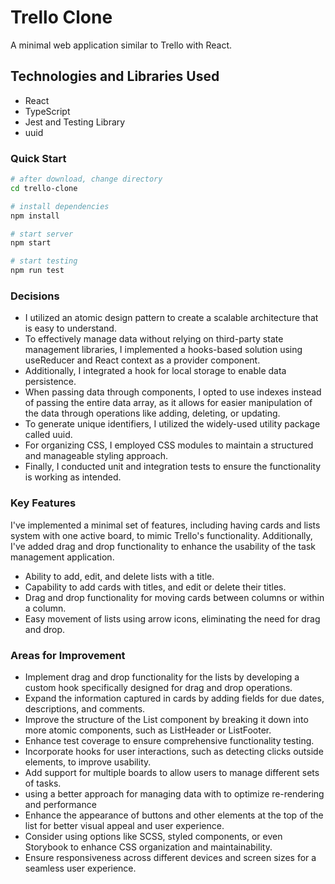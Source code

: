 # Trello Clone

A minimal web application similar to Trello with React.

## Technologies and Libraries Used

- React
- TypeScript
- Jest and Testing Library
- uuid

### Quick Start

```bash
# after download, change directory
cd trello-clone

# install dependencies
npm install

# start server
npm start

# start testing
npm run test
```

### Decisions

- I utilized an atomic design pattern to create a scalable architecture that is easy to understand. 
- To effectively manage data without relying on third-party state management libraries, I implemented a hooks-based solution using useReducer and React context as a provider component.
- Additionally, I integrated a hook for local storage to enable data persistence.
- When passing data through components, I opted to use indexes instead of passing the entire data array, as it allows for easier manipulation of the data through operations like adding, deleting, or updating.
- To generate unique identifiers, I utilized the widely-used utility package called uuid.
- For organizing CSS, I employed CSS modules to maintain a structured and manageable styling approach.
- Finally, I conducted unit and integration tests to ensure the functionality is working as intended.



### Key Features

I've implemented a minimal set of features, including having cards and lists system with one active board, to mimic Trello's functionality. Additionally, I've added drag and drop functionality to enhance the usability of the task management application.

- Ability to add, edit, and delete lists with a title.
- Capability to add cards with titles, and edit or delete their titles.
- Drag and drop functionality for moving cards between columns or within a column.
- Easy movement of lists using arrow icons, eliminating the need for drag and drop.



### Areas for Improvement

- Implement drag and drop functionality for the lists by developing a custom hook specifically designed for drag and drop operations.
- Expand the information captured in cards by adding fields for due dates, descriptions, and comments.
- Improve the structure of the List component by breaking it down into more atomic components, such as ListHeader or ListFooter.
- Enhance test coverage to ensure comprehensive functionality testing.
- Incorporate hooks for user interactions, such as detecting clicks outside elements, to improve usability.
- Add support for multiple boards to allow users to manage different sets of tasks.
- using a better approach for managing data with to optimize re-rendering and performance
- Enhance the appearance of buttons and other elements at the top of the list for better visual appeal and user experience.
- Consider using options like SCSS, styled components, or even Storybook to enhance CSS organization and maintainability.
- Ensure responsiveness across different devices and screen sizes for a seamless user experience.

